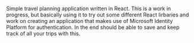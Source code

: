 Simple travel planning application written in React. This is a work in progress, but basically using it to try out some different React lirbaries and work on creating an application that makes use of Microsoft Identity Platform for authentication. In the end should be able to save and keep track of all your trips with this.